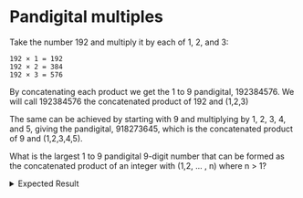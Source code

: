 # Pandigital multiples

Take the number 192 and multiply it by each of 1, 2, and 3:

```
192 × 1 = 192
192 × 2 = 384
192 × 3 = 576
```

By concatenating each product we get the 1 to 9 pandigital, 192384576. We will call 192384576 the concatenated product of 192 and (1,2,3)

The same can be achieved by starting with 9 and multiplying by 1, 2, 3, 4, and 5, giving the pandigital, 918273645, which is the concatenated product of 9 and (1,2,3,4,5).

What is the largest 1 to 9 pandigital 9-digit number that can be formed as the concatenated product of an integer with (1,2, ... , n) where n > 1?

<details> 
<summary>Expected Result</summary>
```

```
</details>

[Original Problem](https://projecteuler.net/problem=38)
